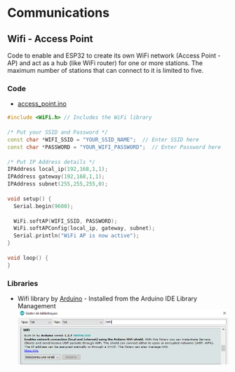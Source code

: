 # Communications
## Wifi - Access Point

Code to enable and ESP32 to create its own WiFi network (Access Point - AP) and act as a hub (like WiFi router) for one or more stations. The maximum number of stations that can connect to it is limited to five.
	
### Code
* [access_point.ino](access_point.ino)

```cpp
#include <WiFi.h> // Includes the WiFi library

/* Put your SSID and Password */
const char *WIFI_SSID = "YOUR_SSID_NAME";  // Enter SSID here
const char *PASSWORD = "YOUR_WIFI_PASSWORD";  // Enter Password here

/* Put IP Address details */
IPAddress local_ip(192,168,1,1);
IPAddress gateway(192,168,1,1);
IPAddress subnet(255,255,255,0);

void setup() {
  Serial.begin(9600);
  
  WiFi.softAP(WIFI_SSID, PASSWORD);
  WiFi.softAPConfig(local_ip, gateway, subnet);
  Serial.println("WiFi AP is now active");
}

void loop() {
}
```

### Libraries
* Wifi library by [Arduino](https://www.arduino.cc/) - Installed from the Arduino IDE Library Management
![WiFi_library](../WiFi_library.png)
